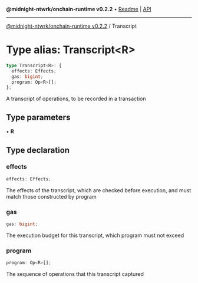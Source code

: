 **@midnight-ntwrk/onchain-runtime v0.2.2** • [Readme](../README.md) \| [API](../globals.md)

***

[@midnight-ntwrk/onchain-runtime v0.2.2](../README.md) / Transcript

# Type alias: Transcript\<R\>

```ts
type Transcript<R>: {
  effects: Effects;
  gas: bigint;
  program: Op<R>[];
};
```

A transcript of operations, to be recorded in a transaction

## Type parameters

• **R**

## Type declaration

### effects

```ts
effects: Effects;
```

The effects of the transcript, which are checked before execution, and
must match those constructed by program

### gas

```ts
gas: bigint;
```

The execution budget for this transcript, which program must not
exceed

### program

```ts
program: Op<R>[];
```

The sequence of operations that this transcript captured

